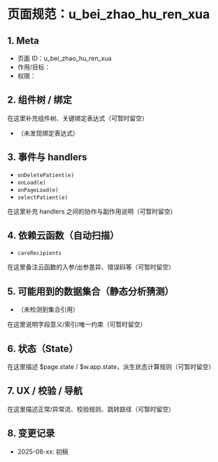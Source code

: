 # 页面规范：u_bei_zhao_hu_ren_xua

## 1. Meta
- 页面 ID：u_bei_zhao_hu_ren_xua
- 作用/目标：<TODO>
- 权限：<TODO>

## 2. 组件树 / 绑定
<!--doc:keep:component-tree-->
在这里补充组件树、关键绑定表达式（可暂时留空）
<!--/doc:keep:component-tree-->
<!--doc:auto:bindings-->
- （未发现绑定表达式）
<!--/doc:auto:bindings-->

## 3. 事件与 handlers
<!--doc:auto:handlers-->
- `onDeletePatient(e)`
- `onLoad(e)`
- `onPageLoad(e)`
- `selectPatient(e)`
<!--/doc:auto:handlers-->
<!--doc:keep:handlers-notes-->
在这里补充 handlers 之间的协作与副作用说明（可暂时留空）
<!--/doc:keep:handlers-notes-->

## 4. 依赖云函数（自动扫描）
<!--doc:auto:cloudfunctions-->
- `careRecipients`
<!--/doc:auto:cloudfunctions-->
<!--doc:keep:cf-notes-->
在这里备注云函数的入参/出参差异、错误码等（可暂时留空）
<!--/doc:keep:cf-notes-->

## 5. 可能用到的数据集合（静态分析猜测）
<!--doc:auto:collections-guess-->
- （未检测到集合引用）
<!--/doc:auto:collections-guess-->
<!--doc:keep:collections-notes-->
在这里说明字段意义/索引/唯一约束（可暂时留空）
<!--/doc:keep:collections-notes-->

## 6. 状态（State）
<!--doc:keep:state-->
在这里描述 $page.state / $w.app.state，派生状态计算规则（可暂时留空）
<!--/doc:keep:state-->

## 7. UX / 校验 / 导航
<!--doc:keep:ux-->
在这里描述正常/异常流、校验规则、跳转路径（可暂时留空）
<!--/doc:keep:ux-->

## 8. 变更记录
<!--doc:keep:changelog-->
- 2025-08-xx: 初稿
<!--/doc:keep:changelog-->
